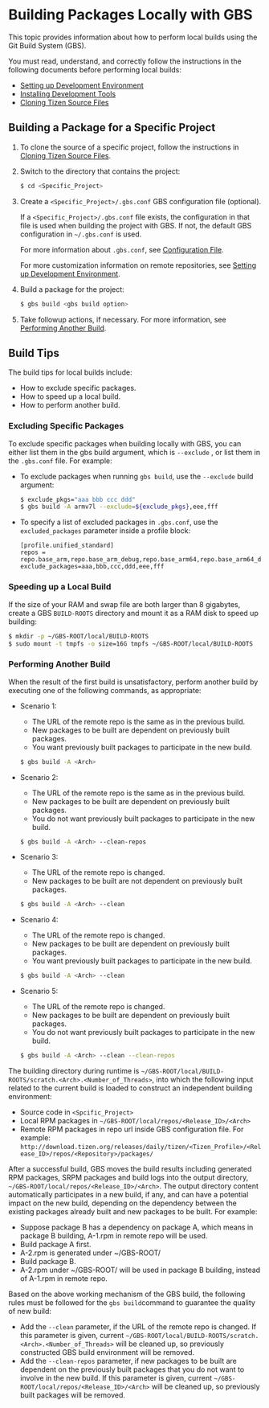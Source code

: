 # Building Packages Locally with GBS

This topic provides information about how to perform local builds using the Git Build System (GBS).

You must read, understand, and correctly follow the instructions in the following documents before performing local builds:

- [Setting up Development Environment](setting-up.md)
- [Installing Development Tools](installing.md)
- [Cloning Tizen Source Files](cloning.md)

## Building a Package for a Specific Project

1. To clone the source of a specific project, follow the instructions in [Cloning Tizen Source Files](cloning.md).

2. Switch to the directory that contains the project:

   ```bash
   $ cd <Specific_Project>
   ```

3. Create a  `<Specific_Project>/.gbs.conf` GBS configuration file (optional).

   If a `<Specific_Project>/.gbs.conf` file exists, the configuration in that file is used when building the project with GBS. If not, the default GBS configuration in `~/.gbs.conf` is used.

   For more information about `.gbs.conf`, see [Configuration File](../tools/gbs/gbs.conf.md).

   For more customization information on remote repositories, see [Setting up Development Environment](setting-up.md).

4. Build a package for the project:

   ```bash
   $ gbs build <gbs build option>
   ```

5. Take followup actions, if necessary. For more information, see [Performing Another Build](#id4).

## Build Tips

The build tips for local builds include:

- How to exclude specific packages.
- How to speed up a local build.
- How to perform another build.

### Excluding Specific Packages <a name="id3"></a>

To exclude specific packages when building locally with GBS, you can either list them in the gbs build argument, which is `--exclude` , or list them in the `.gbs.conf` file. For example:

- To exclude packages when running `gbs build`, use the `--exclude` build argument:
  ```bash
  $ exclude_pkgs="aaa bbb ccc ddd"
  $ gbs build -A armv7l --exclude=${exclude_pkgs},eee,fff
  ```
- To specify a list of excluded packages in `.gbs.conf`, use the `excluded_packages` parameter inside a profile block:
  ```
  [profile.unified_standard]
  repos = repo.base_arm,repo.base_arm_debug,repo.base_arm64,repo.base_arm64_debug,repo.base_ia32,repo.base_ia32_debug,repo.base_x86_64,repo.base_x86_64_debug,repo.unified_standard,repo.unified_standard_debug
  exclude_packages=aaa,bbb,ccc,ddd,eee,fff
  ```

### Speeding up a Local Build <a name="speed"></a>

If the size of your RAM and swap file are both larger than 8 gigabytes, create a GBS `BUILD-ROOTS` directory and mount it as a RAM disk to speed up building:

```bash
$ mkdir -p ~/GBS-ROOT/local/BUILD-ROOTS
$ sudo mount -t tmpfs -o size=16G tmpfs ~/GBS-ROOT/local/BUILD-ROOTS
```

### Performing Another Build <a name="id4"></a>

When the result of the first build is unsatisfactory, perform another build by executing one of the following commands, as appropriate:

- Scenario 1:

  - The URL of the remote repo is the same as in the previous build.
  - New packages to be built are dependent on previously built packages.
  - You want previously built packages to participate in the new build.

  ```bash
  $ gbs build -A <Arch>
  ```

- Scenario  2:

  - The URL of the remote repo is the same as in the previous build.
  - New packages to be built are dependent on previously built packages.
  - You do not want previously built packages to participate in the new build.

  ```bash
  $ gbs build -A <Arch> --clean-repos
  ```

- Scenario 3:

  - The URL of the remote repo is changed.
  - New packages to be built are not dependent on previously built packages.

  ```bash
  $ gbs build -A <Arch> --clean
  ```

- Scenario 4:

  - The URL of the remote repo is changed.
  - New packages to be built are dependent on previously built packages.
  - You want previously built packages to participate in the new build.

  ```bash
  $ gbs build -A <Arch> --clean
  ```

- Scenario 5:

  - The URL of the remote repo is changed.
  - New packages to be built are dependent on previously built packages.
  - You do not want previously built packages to participate in the new build.

  ```bash
  $ gbs build -A <Arch> --clean --clean-repos
  ```

The building directory during runtime is `~/GBS-ROOT/local/BUILD-ROOTS/scratch.<Arch>.<Number_of_Threads>`, into which the following input related to the current build is loaded to construct an independent building environment:

- Source code in `<Spcific_Project>`
- Local RPM packages in `~/GBS-ROOT/local/repos/<Release_ID>/<Arch>`
- Remote RPM packages in repo url inside GBS configuration file. For example:  `http://download.tizen.org/releases/daily/tizen/<Tizen_Profile>/<Release_ID>/repos/<Repository>/packages/`

After a successful build, GBS moves the build results including generated RPM packages, SRPM packages and build logs into the output directory, `~/GBS-ROOT/local/repos/<Release_ID>/<Arch>`. The output directory content automatically participates in a new build, if any, and can have a potential impact on the new build, depending on the dependency between the existing packages already built and new packages to be built. For example:

- Suppose package B has a dependency on package A, which means in package B building, A-1.rpm in remote repo will be used.
- Build package A first.
- A-2.rpm is generated under ~/GBS-ROOT/
- Build package B.
- A-2.rpm under ~/GBS-ROOT/ will be used in package B building,  instead of A-1.rpm in remote repo.

Based on the above working mechanism of the GBS build, the following rules must be followed for the `gbs build`command to guarantee the quality of new build:

- Add the `--clean` parameter, if the URL of the remote repo is changed. If this parameter is given, current  `~/GBS-ROOT/local/BUILD-ROOTS/scratch.<Arch>.<Number_of_Threads>` will be cleaned up, so previously constructed GBS build environment will be removed.
- Add the `--clean-repos` parameter, if new packages to be built are dependent on the previously built packages that you do not want to involve in the new build. If this parameter is given,  current `~/GBS-ROOT/local/repos/<Release_ID>/<Arch>` will be cleaned up, so previously built packages will be removed.
